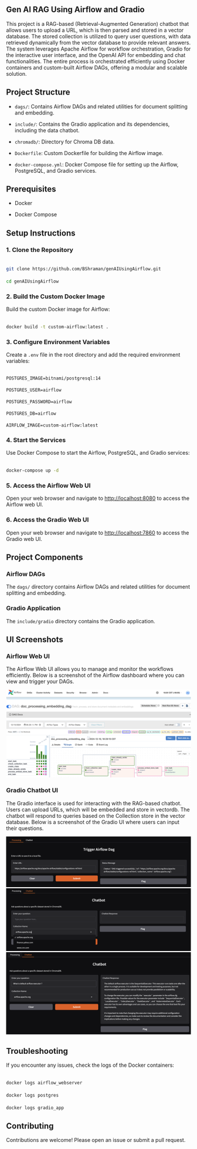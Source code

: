 ## Gen AI  RAG Using Airflow and Gradio

This project is a RAG-based (Retrieval-Augmented Generation) chatbot that allows users to upload a URL, which is then parsed and stored in a vector database. The stored collection is utilized to query user questions, with data retrieved dynamically from the vector database to provide relevant answers. The system leverages Apache Airflow for workflow orchestration, Gradio for the interactive user interface, and the OpenAI API for embedding and chat functionalities. The entire process is orchestrated efficiently using Docker containers and custom-built Airflow DAGs, offering a modular and scalable solution.
 

## Project Structure

 

- `dags/`: Contains Airflow DAGs and related utilities for document splitting and embedding.

- `include/`: Contains the Gradio application and its dependencies, including the data chatbot.

- `chromadb/`: Directory for Chroma DB data.

- `Dockerfile`: Custom Dockerfile for building the Airflow image.

- `docker-compose.yml`: Docker Compose file for setting up the Airflow, PostgreSQL, and Gradio services.

 

## Prerequisites

 

- Docker

- Docker Compose

 

## Setup Instructions

 

### 1. Clone the Repository

 

```sh

git clone https://github.com/BShraman/genAIUsingAirflow.git

cd genAIUsingAirflow

```

 

### 2. Build the Custom Docker Image

 

Build the custom Docker image for Airflow:

 

```sh

docker build -t custom-airflow:latest .

```

 

### 3. Configure Environment Variables

 

Create a `.env` file in the root directory and add the required environment variables:

 

```env

POSTGRES_IMAGE=bitnami/postgresql:14

POSTGRES_USER=airflow

POSTGRES_PASSWORD=airflow

POSTGRES_DB=airflow

AIRFLOW_IMAGE=custom-airflow:latest

```

 

### 4. Start the Services

 

Use Docker Compose to start the Airflow, PostgreSQL, and Gradio services:

 

```sh

docker-compose up -d

```

 

### 5. Access the Airflow Web UI

 

Open your web browser and navigate to [http://localhost:8080](http://localhost:8080) to access the Airflow web UI.

 

### 6. Access the Gradio Web UI

 

Open your web browser and navigate to [http://localhost:7860](http://localhost:7860) to access the Gradio web UI.

 

## Project Components

 

### Airflow DAGs

 

The `dags/` directory contains Airflow DAGs and related utilities for document splitting and embedding.

 

### Gradio Application

 

The `include/gradio` directory contains the Gradio application.

 
## UI Screenshots

### Airflow Web UI

The Airflow Web UI allows you to manage and monitor the workflows efficiently. Below is a screenshot of the Airflow dashboard where you can view and trigger your DAGs.

![Airflow UI](docs/img/airflow-dag.png)

### Gradio Chatbot UI

The Gradio interface is used for interacting with the RAG-based chatbot. Users can upload URLs, which will be embedded and store in vectordb. The chatbot will respond to queries based on the Collection store in the vector database. Below is a screenshot of the Gradio UI where users can input their questions.

![Gradio Processing URL ](docs/img/gradio-processing.png)
![Gradio Collection List URL ](docs/img/gradio-collection-list.png)
![Gradio Q&A  URL ](docs/img/gradio-search.png)



## Troubleshooting

 

If you encounter any issues, check the logs of the Docker containers:

 

```sh

docker logs airflow_webserver

docker logs postgres

docker logs gradio_app

```

## Contributing

 

Contributions are welcome! Please open an issue or submit a pull request.
